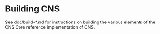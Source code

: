 Building CNS
=============

See doc/build-*.md for instructions on building the various
elements of the CNS Core reference implementation of CNS.
